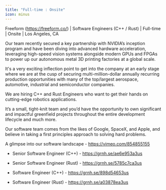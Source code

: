 ```yaml
---
title: "Full-time : Onsite"
icon: minus
---
```

Freeform (<a href="https:&#x2F;&#x2F;freeform.co&#x2F;" rel="nofollow">https:&#x2F;&#x2F;freeform.co&#x2F;</a>) | Software Engineers (C++ &#x2F; Rust) | Full-time | Onsite | Los Angeles, CA

Our team recently secured a key partnership with NVIDIA’s inception program and have been diving into advanced hardware acceleration, leveraging high-speed vision systems alongside modern GPUs and FPGAs to power up our autonomous metal 3D printing factories at a global scale.

It&#x27;s a very exciting inflection point to get into the company at an early stage where we are at the cusp of securing multi-million-dollar annually recurring production opportunities with many of the top&#x2F;largest aerospace, automotive, industrial and semiconductor companies.

We are hiring C++ and Rust Engineers who want to get their hands on cutting-edge robotics applications.

It’s a small, tight-knit team and you’d have the opportunity to own significant and impactful greenfield projects throughout the entire development lifecycle and much more.

Our software team comes from the likes of Google, SpaceX, and Apple, and believe in taking a first principles approach to solving hard problems.

A glimpse into our software landscape - <a href="https:&#x2F;&#x2F;vimeo.com&#x2F;854855155" rel="nofollow">https:&#x2F;&#x2F;vimeo.com&#x2F;854855155</a>

+ Senior Software Engineer (C++) - <a href="https:&#x2F;&#x2F;grnh.se&#x2F;ae6e953a3us" rel="nofollow">https:&#x2F;&#x2F;grnh.se&#x2F;ae6e953a3us</a>

+ Senior Software Engineer (Rust) -  <a href="https:&#x2F;&#x2F;grnh.se&#x2F;5785c7ca3us" rel="nofollow">https:&#x2F;&#x2F;grnh.se&#x2F;5785c7ca3us</a>

+ Software Engineer (C++) - <a href="https:&#x2F;&#x2F;grnh.se&#x2F;898d54653us" rel="nofollow">https:&#x2F;&#x2F;grnh.se&#x2F;898d54653us</a>

+ Software Engineer (Rust) - <a href="https:&#x2F;&#x2F;grnh.se&#x2F;a03878ea3us" rel="nofollow">https:&#x2F;&#x2F;grnh.se&#x2F;a03878ea3us</a>
